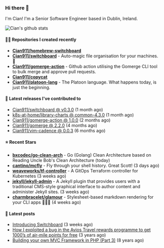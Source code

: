 ### Hi there 👋

I'm Cian! I'm a Senior Software Engineer based in Dublin, Ireland.

![Cian's github stats](https://github-readme-stats.vercel.app/api?username=CIan911&theme=dracula&show_icons=true)

#### 👨‍💻 Repositories I created recently
- **[Cian911/homebrew-switchboard](https://github.com/Cian911/homebrew-switchboard)**
- **[Cian911/switchboard](https://github.com/Cian911/switchboard)** - Auto-magic file organisation for your machines. :open_file_folder:
- **[Cian911/gomerge-action](https://github.com/Cian911/gomerge-action)** - Github action utilising the Gomerge CLI tool to bulk merge and approve pull requests. 
- **[Cian911/copycat](https://github.com/Cian911/copycat)**
- **[Cian911/platoon-lang](https://github.com/Cian911/platoon-lang)** - The Platoon language. What happens today, is just the beginning. 

#### 🚀 Latest releases I've contributed to


- [Cian911/switchboard @ v0.3.0](https://github.com/Cian911/switchboard/releases/tag/v0.3.0) (1 month ago)
- [k8s-at-home/library-charts @ common-4.3.0](https://github.com/k8s-at-home/library-charts/releases/tag/common-4.3.0) (1 month ago)
- [Cian911/gomerge-action @ 1.0.0](https://github.com/Cian911/gomerge-action/releases/tag/1.0.0) (2 months ago)
- [Cian911/gomerge @ 2.2.0](https://github.com/Cian911/gomerge/releases/tag/2.2.0) (4 months ago)
- [Cian911/vim-cadence @ 0.0.3](https://github.com/Cian911/vim-cadence/releases/tag/0.0.3) (6 months ago)

#### ⭐ Recent Stars


- **[bxcodec/go-clean-arch](https://github.com/bxcodec/go-clean-arch)** - Go (Golang) Clean Architecture based on Reading Uncle Bob&#39;s Clean Architecture (today)
- **[cantino/mcfly](https://github.com/cantino/mcfly)** - Fly through your shell history. Great Scott! (3 days ago)
- **[weaveworks/tf-controller](https://github.com/weaveworks/tf-controller)** - A GitOps Terraform controller for Kubernetes (3 weeks ago)
- **[jekyll/jekyll-admin](https://github.com/jekyll/jekyll-admin)** - A Jekyll plugin that provides users with a traditional CMS-style graphical interface to author content and administer Jekyll sites.  (3 weeks ago)
- **[charmbracelet/glamour](https://github.com/charmbracelet/glamour)** - Stylesheet-based markdown rendering for your CLI apps 💇🏻‍♀️ (4 weeks ago)

#### 📄 Latest posts
- [Introducing Switchboard](https://ciangallagher.me/2022/01/28/Introducing-switchboard/) (3 weeks ago)
- [How I exploited a bug in the Avios Travel rewards programme to get 1000’s of air-mile points for free](https://ciangallagher.me/2018/04/21/How-i-exploited-a-bug-in-the-avios-travel-rewards-system/) (3 years ago)
- [Building your own MVC Framework in PHP (Part 3)](https://ciangallagher.me/2013/11/03/Building-your-own-mvc-framework-in-php-part-3/) (8 years ago)
